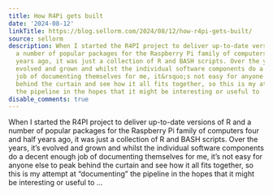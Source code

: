 ```yaml
---
title: How R4Pi gets built
date: '2024-08-12'
linkTitle: https://blog.sellorm.com/2024/08/12/how-r4pi-gets-built/
source: sellorm
description: When I started the R4PI project to deliver up-to-date versions of R and
  a number of popular packages for the Raspberry Pi family of computers four and half
  years ago, it was just a collection of R and BASH scripts. Over the years, it&rsquo;s
  evolved and grown and whilst the individual software components do a decent enough
  job of documenting themselves for me, it&rsquo;s not easy for anyone else to peak
  behind the curtain and see how it all fits together, so this is my attempt at &ldquo;documenting&rdquo;
  the pipeline in the hopes that it might be interesting or useful to ...
disable_comments: true
---
```

When I started the R4PI project to deliver up-to-date versions of R and a number of popular packages for the Raspberry Pi family of computers four and half years ago, it was just a collection of R and BASH scripts. Over the years, it&rsquo;s evolved and grown and whilst the individual software components do a decent enough job of documenting themselves for me, it&rsquo;s not easy for anyone else to peak behind the curtain and see how it all fits together, so this is my attempt at &ldquo;documenting&rdquo; the pipeline in the hopes that it might be interesting or useful to ...